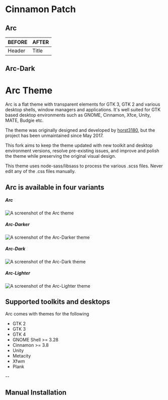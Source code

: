 # Cinnamon Patch
## Arc
| BEFORE | AFTER |
| ----------- | ----------- |
| Header | Title | 

## Arc-Dark

# Arc Theme
Arc is a flat theme with transparent elements for GTK 3, GTK 2 and various desktop shells, window managers and applications. It's well suited for GTK based desktop environments such as GNOME, Cinnamon, Xfce, Unity, MATE, Budgie etc.

The theme was originally designed and developed by [horst3180](https://github.com/horst3180/arc-theme), but the project has been unmaintained since May 2017.

This fork aims to keep the theme updated with new toolkit and desktop environment versions, resolve pre-existing issues, and improve and polish the theme while preserving the original visual design.

This theme uses node-sass/libsass to process the various .scss files. Never edit any of the .css files manually.

## Arc is available in four variants 

##### Arc

![A screenshot of the Arc theme](http://i.imgur.com/Ph5ObOa.png)

##### Arc-Darker

![A screenshot of the Arc-Darker theme](http://i.imgur.com/NC6dqyl.png)

##### Arc-Dark

![A screenshot of the Arc-Dark theme](http://i.imgur.com/5AGlCnA.png)

##### Arc-Lighter

![A screenshot of the Arc-Lighter theme](https://raw.githubusercontent.com/jnsh/arc-theme/master/.github/arc-lighter-prv.png)

## Supported toolkits and desktops

Arc comes with themes for the following

- GTK 2
- GTK 3
- GTK 4
- GNOME Shell >= 3.28
- Cinnamon >= 3.8
- Unity
- Metacity
- Xfwm
- Plank

--

## Manual Installation

